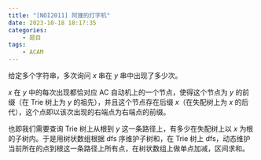 ```yaml
---
title: "[NOI2011] 阿狸的打字机"
date: 2023-10-18 18:17:35
categories:
    - 题目
tags:
    - ACAM
---
```


给定多个字符串，多次询问 $x$ 串在 $y$ 串中出现了多少次。

$x$ 在 $y$ 中的每次出现都恰对应 AC 自动机上的一个节点，使得这个节点为 $y$ 的前缀（在 Trie 树上为 $y$ 的祖先），并且这个节点存在后缀 $x$（在失配树上为 $x$ 的后代），这个点即以该次出现的右端点为右端点的前缀。

也即我们需要查询 Trie 树上从根到 $y$ 这一条路径上，有多少在失配树上以 $x$ 为根的子树内。于是用树状数组根据 dfs 序维护子树和，在 Trie 树上 dfs，动态维护当前所在的点到根这一条路径上所有点，在树状数组上做单点加减，区间求和。
